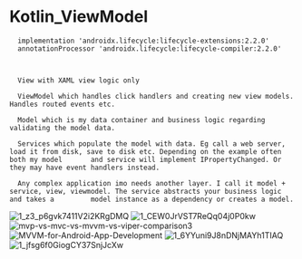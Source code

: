 # Kotlin_ViewModel



      implementation 'androidx.lifecycle:lifecycle-extensions:2.2.0'
      annotationProcessor 'androidx.lifecycle:lifecycle-compiler:2.2.0'
      
      
      
      View with XAML view logic only

      ViewModel which handles click handlers and creating new view models. Handles routed events etc.

      Model which is my data container and business logic regarding validating the model data.

      Services which populate the model with data. Eg call a web server, load it from disk, save to disk etc. Depending on the example often both my model       and service will implement IPropertyChanged. Or they may have event handlers instead.

      Any complex application imo needs another layer. I call it model + service, view, viewmodel. The service abstracts your business logic and takes a         model instance as a dependency or creates a model.
      
    
      
      
![1_z3_p6gvk7411V2i2KRgDMQ](https://user-images.githubusercontent.com/60017090/197410128-5e426971-9ccd-4436-a279-97056ad8e828.png)
![1_CEW0JrVST7ReQq04j0P0kw](https://user-images.githubusercontent.com/60017090/197410140-5f86b8a1-64a7-4e34-88f4-aebb0beae898.png)
![mvp-vs-mvc-vs-mvvm-vs-viper-comparison3](https://user-images.githubusercontent.com/60017090/197410150-7f658d4f-b898-4c56-8515-551d461b907e.jpg)
![MVVM-for-Android-App-Development](https://user-images.githubusercontent.com/60017090/197410169-03346a66-319c-420b-8f2b-ca083bf99eae.png)
![1_6YYuni9J8nDNjMAYh1TIAQ](https://user-images.githubusercontent.com/60017090/197410177-9a49cdfb-6661-4459-808d-be89b69ca2a8.jpeg)
![1_jfsg6f0GiogCY37SnjJcXw](https://user-images.githubusercontent.com/60017090/197410181-cb688dd4-177a-4341-ab75-50c8be8d27ee.png)
